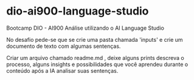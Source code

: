 # dio-ai900-language-studio
Bootcamp DIO - AI900 Análise utilizando o AI Language Studio

No desafio pede-se que se crie uma pasta chamada 'inputs' e crie um documento de texto com algumas sentenças.

Criar um arquivo chamado readme.md , deixe alguns prints descreva o processo, alguns insights e possibilidades que você aprendeu durante o conteúdo após a IA analisar suas sentenças.
